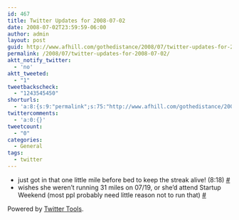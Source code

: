 ```yaml
---
id: 467
title: Twitter Updates for 2008-07-02
date: 2008-07-02T23:59:59-06:00
author: admin
layout: post
guid: http://www.afhill.com/gothedistance/2008/07/twitter-updates-for-2008-07-02/
permalink: /2008/07/twitter-updates-for-2008-07-02/
aktt_notify_twitter:
  - 'no'
aktt_tweeted:
  - "1"
tweetbackscheck:
  - "1243545450"
shorturls:
  - 'a:8:{s:9:"permalink";s:75:"http://www.afhill.com/gothedistance/2008/07/twitter-updates-for-2008-07-02/";s:7:"tinyurl";s:25:"http://tinyurl.com/9pq8t7";s:4:"isgd";s:17:"http://is.gd/grel";s:5:"bitly";s:18:"http://bit.ly/65EV";s:5:"snipr";s:22:"http://snipr.com/ac8h1";s:5:"snurl";s:22:"http://snurl.com/ac8h1";s:7:"snipurl";s:24:"http://snipurl.com/ac8h1";s:4:"trim";s:17:"http://tr.im/a2ia";}'
twittercomments:
  - 'a:0:{}'
tweetcount:
  - "0"
categories:
  - General
tags:
  - twitter
---
```

<ul class="aktt_tweet_digest">
  <li>
    just got in that one little mile before bed to keep the streak alive! (8:18) <a href="http://twitter.com/afhill262/statuses/848130485">#</a>
  </li>
  <li>
    wishes she weren&#8217;t running 31 miles on 07/19, or she&#8217;d attend Startup Weekend (most ppl probably need little reason not to run that) <a href="http://twitter.com/afhill262/statuses/848137341">#</a>
  </li>
</ul>

<p class="aktt_credit">
  Powered by <a href="http://alexking.org/projects/wordpress">Twitter Tools</a>.
</p>